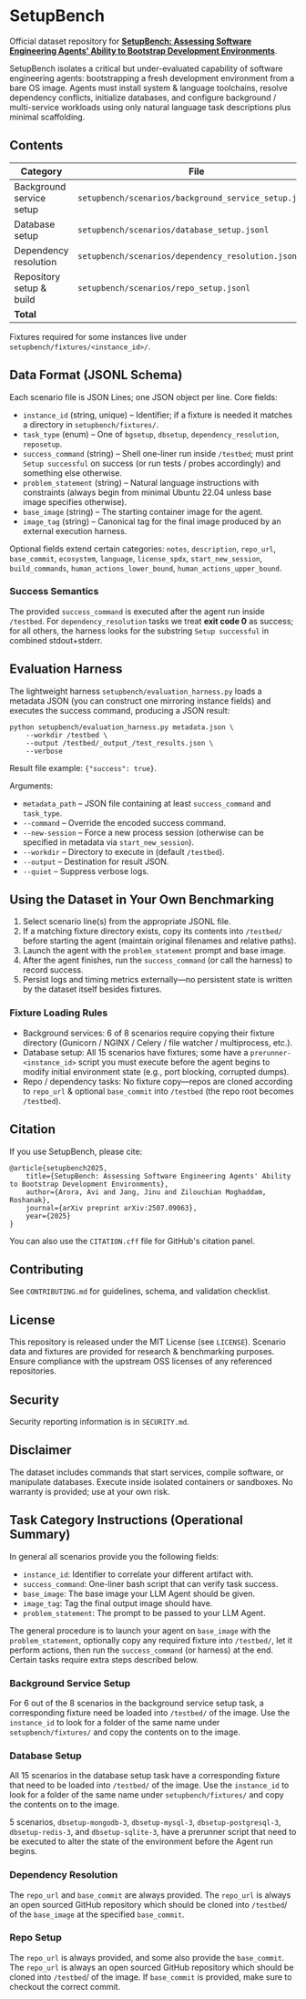 # SetupBench

Official dataset repository for **[SetupBench: Assessing Software Engineering Agents' Ability to Bootstrap Development Environments](https://arxiv.org/abs/2507.09063)**.

SetupBench isolates a critical but under-evaluated capability of software engineering agents: bootstrapping a fresh development environment from a bare OS image. Agents must install system & language toolchains, resolve dependency conflicts, initialize databases, and configure background / multi-service workloads using only natural language task descriptions plus minimal scaffolding.

## Contents

| Category | File | Instances |
|----------|------|-----------|
| Background service setup | `setupbench/scenarios/background_service_setup.jsonl` | 8 |
| Database setup | `setupbench/scenarios/database_setup.jsonl` | 15 |
| Dependency resolution | `setupbench/scenarios/dependency_resolution.jsonl` | 16 |
| Repository setup & build | `setupbench/scenarios/repo_setup.jsonl` | 54 |
| **Total** | | **93** |

Fixtures required for some instances live under `setupbench/fixtures/<instance_id>/`.

## Data Format (JSONL Schema)
Each scenario file is JSON Lines; one JSON object per line. Core fields:

* `instance_id` (string, unique) – Identifier; if a fixture is needed it matches a directory in `setupbench/fixtures/`.
* `task_type` (enum) – One of `bgsetup`, `dbsetup`, `dependency_resolution`, `reposetup`.
* `success_command` (string) – Shell one-liner run inside `/testbed`; must print `Setup successful` on success (or run tests / probes accordingly) and something else otherwise.
* `problem_statement` (string) – Natural language instructions with constraints (always begin from minimal Ubuntu 22.04 unless base image specifies otherwise).
* `base_image` (string) – The starting container image for the agent.
* `image_tag` (string) – Canonical tag for the final image produced by an external execution harness.

Optional fields extend certain categories: `notes`, `description`, `repo_url`, `base_commit`, `ecosystem`, `language`, `license_spdx`, `start_new_session`, `build_commands`, `human_actions_lower_bound`, `human_actions_upper_bound`.

### Success Semantics
The provided `success_command` is executed after the agent run inside `/testbed`. For `dependency_resolution` tasks we treat **exit code 0** as success; for all others, the harness looks for the substring `Setup successful` in combined stdout+stderr.

## Evaluation Harness
The lightweight harness `setupbench/evaluation_harness.py` loads a metadata JSON (you can construct one mirroring instance fields) and executes the success command, producing a JSON result:

```
python setupbench/evaluation_harness.py metadata.json \
	--workdir /testbed \
	--output /testbed/_output_/test_results.json \
	--verbose
```

Result file example: `{"success": true}`.

Arguments:
* `metadata_path` – JSON file containing at least `success_command` and `task_type`.
* `--command` – Override the encoded success command.
* `--new-session` – Force a new process session (otherwise can be specified in metadata via `start_new_session`).
* `--workdir` – Directory to execute in (default `/testbed`).
* `--output` – Destination for result JSON.
* `--quiet` – Suppress verbose logs.

## Using the Dataset in Your Own Benchmarking
1. Select scenario line(s) from the appropriate JSONL file.
2. If a matching fixture directory exists, copy its contents into `/testbed/` before starting the agent (maintain original filenames and relative paths).
3. Launch the agent with the `problem_statement` prompt and base image.
4. After the agent finishes, run the `success_command` (or call the harness) to record success.
5. Persist logs and timing metrics externally—no persistent state is written by the dataset itself besides fixtures.

### Fixture Loading Rules
* Background services: 6 of 8 scenarios require copying their fixture directory (Gunicorn / NGINX / Celery / file watcher / multiprocess, etc.).
* Database setup: All 15 scenarios have fixtures; some have a `prerunner-<instance_id>` script you must execute before the agent begins to modify initial environment state (e.g., port blocking, corrupted dumps).
* Repo / dependency tasks: No fixture copy—repos are cloned according to `repo_url` & optional `base_commit` into `/testbed` (the repo root becomes `/testbed`).

## Citation
If you use SetupBench, please cite:

```
@article{setupbench2025,
	title={SetupBench: Assessing Software Engineering Agents' Ability to Bootstrap Development Environments},
	author={Arora, Avi and Jang, Jinu and Zilouchian Moghaddam, Roshanak},
	journal={arXiv preprint arXiv:2507.09063},
	year={2025}
}
```

You can also use the `CITATION.cff` file for GitHub's citation panel.

## Contributing
See `CONTRIBUTING.md` for guidelines, schema, and validation checklist.

## License
This repository is released under the MIT License (see `LICENSE`). Scenario data and fixtures are provided for research & benchmarking purposes. Ensure compliance with the upstream OSS licenses of any referenced repositories.

## Security
Security reporting information is in `SECURITY.md`.

## Disclaimer
The dataset includes commands that start services, compile software, or manipulate databases. Execute inside isolated containers or sandboxes. No warranty is provided; use at your own risk.

## Task Category Instructions (Operational Summary)

In general all scenarios provide you the following fields:
- `instance_id`: Identifier to correlate your different artifact with.
- `success_command`: One-liner bash script that can verify task success.
- `base_image`: The base image your LLM Agent should be given.
- `image_tag`: Tag the final output image should have.
- `problem_statement`: The prompt to be passed to your LLM Agent.

The general procedure is to launch your agent on `base_image` with the `problem_statement`, optionally copy any required fixture into `/testbed/`, let it perform actions, then run the `success_command` (or harness) at the end.
Certain tasks require extra steps described below.

### Background Service Setup

For 6 out of the 8 scenarios in the background service setup task, a corresponding fixture need be loaded into `/testbed/` of the image.
Use the `instance_id` to look for a folder of the same name under `setupbench/fixtures/` and copy the contents on to the image.

### Database Setup

All 15 scenarios in the database setup task have a corresponding fixture that need to be loaded into `/testbed/` of the image.
Use the `instance_id` to look for a folder of the same name under `setupbench/fixtures/` and copy the contents on to the image.

5 scenarios, `dbsetup-mongodb-3`, `dbsetup-mysql-3`, `dbsetup-postgresql-3`, `dbsetup-redis-3`, and `dbsetup-sqlite-3`, have a prerunner script that need to be executed to alter the state of the environment before the Agent run begins.

### Dependency Resolution

The `repo_url` and `base_commit` are always provided. The `repo_url` is always an open sourced GitHub repository which should be cloned into `/testbed`/ of the `base_image` at the specified `base_commit`.

### Repo Setup

The `repo_url` is always provided, and some also provide the `base_commit`. The `repo_url` is always an open sourced GitHub repository which should be cloned into `/testbed`/ of the image.
If `base_commit` is provided, make sure to checkout the correct commit.
